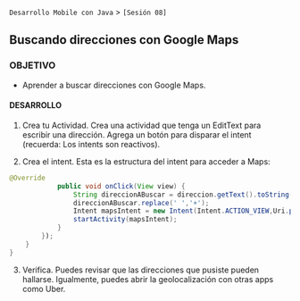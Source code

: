 `Desarrollo Mobile con Java` > `[Sesión 08]`
## Buscando direcciones con Google Maps 

### OBJETIVO 
 - Aprender a buscar direcciones con Google Maps.

#### DESARROLLO

1. Crea tu Actividad. 
Crea una actividad que tenga un EditText para escribir una dirección.
Agrega un botón para disparar el intent (recuerda: Los intents son reactivos).

2. Crea el intent.
Esta es la estructura del intent para acceder a Maps:

```java
@Override
            public void onClick(View view) {
                String direccionABuscar = direccion.getText().toString();
                direccionABuscar.replace(' ','+');
                Intent mapsIntent = new Intent(Intent.ACTION_VIEW,Uri.parse("geo:0,0?q="+direccionABuscar));
                startActivity(mapsIntent);
            }
        });
    }
}
```
3. Verifica.
Puedes revisar que las direcciones que pusiste pueden hallarse. Igualmente, puedes abrir la geolocalización con otras apps como Uber.
